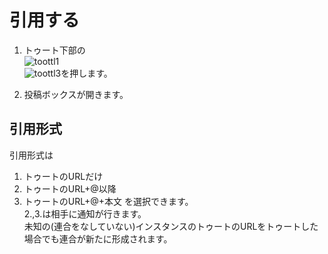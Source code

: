# 引用する

1. トゥート下部の  
![toottl1](https://dl.thedesk.top/media/toottl1.PNG)  
![toottl3](https://dl.thedesk.top/media/toottl3.PNG)を押します。

1. 投稿ボックスが開きます。

## 引用形式
引用形式は
1. トゥートのURLだけ
1. トゥートのURL+@以降
1. トゥートのURL+@+本文
を選択できます。  
2.,3.は相手に通知が行きます。  
未知の(連合をなしていない)インスタンスのトゥートのURLをトゥートした場合でも連合が新たに形成されます。
